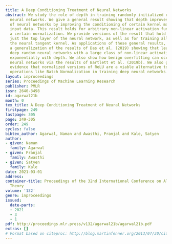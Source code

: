 ```yaml
---
title: A Deep Conditioning Treatment of Neural Networks
abstract: We study the role of depth in training randomly initialized overparameterized
  neural networks. We give a general result showing that depth improves trainability
  of neural networks by improving the conditioning of certain kernel matrices of the
  input data. This result holds for arbitrary non-linear activation functions under
  a certain normalization. We provide versions of the result that hold for training
  just the top layer of the neural network, as well as for training all layers, via
  the neural tangent kernel. As applications of these general results, we provide
  a generalization of the results of Das et al. (2019) showing that learnability of
  deep random neural networks with a large class of non-linear activations degrades
  exponentially with depth. We also show how benign overfitting can occur in deep
  neural networks via the results of Bartlett et al. (2019b). We also give experimental
  evidence that normalized versions of ReLU are a viable alternative to more complex
  operations like Batch Normalization in training deep neural networks.
layout: inproceedings
series: Proceedings of Machine Learning Research
publisher: PMLR
issn: 2640-3498
id: agarwal21b
month: 0
tex_title: A Deep Conditioning Treatment of Neural Networks
firstpage: 249
lastpage: 305
page: 249-305
order: 249
cycles: false
bibtex_author: Agarwal, Naman and Awasthi, Pranjal and Kale, Satyen
author:
- given: Naman
  family: Agarwal
- given: Pranjal
  family: Awasthi
- given: Satyen
  family: Kale
date: 2021-03-01
address: 
container-title: Proceedings of the 32nd International Conference on Algorithmic Learning
  Theory
volume: '132'
genre: inproceedings
issued:
  date-parts:
  - 2021
  - 3
  - 1
pdf: http://proceedings.mlr.press/v132/agarwal21b/agarwal21b.pdf
extras: []
# Format based on citeproc: http://blog.martinfenner.org/2013/07/30/citeproc-yaml-for-bibliographies/
---
```

